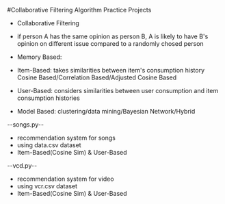 #Collaborative Filtering Algorithm Practice Projects

- Collaborative Filtering

 - if person A has the same opinion as person B, A is likely to have B's opinion
on different issue compared to a randomly chosed person

- Memory Based:

 - Item-Based: takes similarities between item's consumption history
  Cosine Based/Correlation Based/Adjusted Cosine Based

 - User-Based: considers similarities between user consumption and item consumption histories

- Model Based: clustering/data mining/Bayesian Network/Hybrid


--songs.py--

- recommendation system for songs
- using data.csv dataset
- Item-Based(Cosine Sim) & User-Based

--vcd.py--

- recommendation system for video
- using vcr.csv dataset
- Item-Based(Cosine Sim) & User-Based
